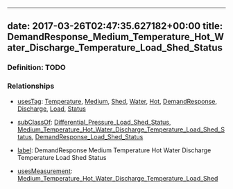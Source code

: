 
---
date: 2017-03-26T02:47:35.627182+00:00
title: DemandResponse_Medium_Temperature_Hot_Water_Discharge_Temperature_Load_Shed_Status
---
### Definition: TODO

### Relationships

* [usesTag](https://brickschema.org/schema/1.0/BrickFrame#usesTag): [Temperature](https://brickschema.org/schema/1.0/BrickTag#Temperature), [Medium](https://brickschema.org/schema/1.0/BrickTag#Medium), [Shed](https://brickschema.org/schema/1.0/BrickTag#Shed), [Water](https://brickschema.org/schema/1.0/BrickTag#Water), [Hot](https://brickschema.org/schema/1.0/BrickTag#Hot), [DemandResponse](https://brickschema.org/schema/1.0/BrickTag#DemandResponse), [Discharge](https://brickschema.org/schema/1.0/BrickTag#Discharge), [Load](https://brickschema.org/schema/1.0/BrickTag#Load), [Status](https://brickschema.org/schema/1.0/BrickTag#Status)

* [subClassOf](http://www.w3.org/2000/01/rdf-schema#subClassOf): [Differential_Pressure_Load_Shed_Status](https://brickschema.org/schema/1.0/Brick#Differential_Pressure_Load_Shed_Status), [Medium_Temperature_Hot_Water_Discharge_Temperature_Load_Shed_Status](https://brickschema.org/schema/1.0/Brick#Medium_Temperature_Hot_Water_Discharge_Temperature_Load_Shed_Status), [DemandResponse_Load_Shed_Status](https://brickschema.org/schema/1.0/Brick#DemandResponse_Load_Shed_Status)

* [label](http://www.w3.org/2000/01/rdf-schema#label): DemandResponse Medium Temperature Hot Water Discharge Temperature Load Shed Status

* [usesMeasurement](https://brickschema.org/schema/1.0/BrickFrame#usesMeasurement): [Medium_Temperature_Hot_Water_Discharge_Temperature_Load_Shed](https://brickschema.org/schema/1.0/Brick#Medium_Temperature_Hot_Water_Discharge_Temperature_Load_Shed)
